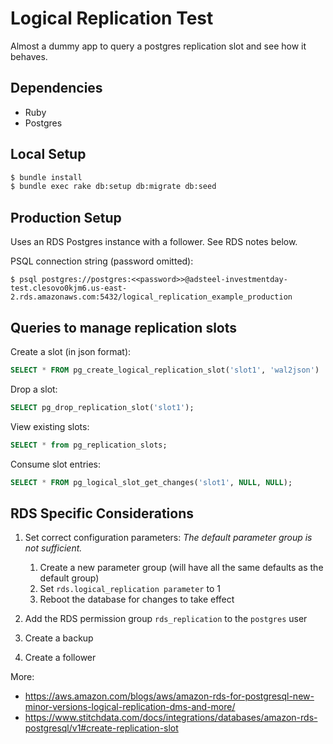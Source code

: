 # Logical Replication Test

Almost a dummy app to query a postgres replication slot and see how it behaves.

## Dependencies

- Ruby
- Postgres

## Local Setup

```bash
$ bundle install
$ bundle exec rake db:setup db:migrate db:seed
```

## Production Setup

Uses an RDS Postgres instance with a follower. See RDS notes below.

PSQL connection string (password omitted):

```psql
$ psql postgres://postgres:<<password>>@adsteel-investmentday-test.clesovo0kjm6.us-east-2.rds.amazonaws.com:5432/logical_replication_example_production
```

## Queries to manage replication slots

Create a slot (in json format):

```sql
SELECT * FROM pg_create_logical_replication_slot('slot1', 'wal2json')
```

Drop a slot:

```sql
SELECT pg_drop_replication_slot('slot1');
```

View existing slots:

```sql
SELECT * from pg_replication_slots;
```

Consume slot entries:

```sql
SELECT * FROM pg_logical_slot_get_changes('slot1', NULL, NULL);
```

## RDS Specific Considerations

1. Set correct configuration parameters:
  _The default parameter group is not sufficient._

    1. Create a new parameter group (will have all the same defaults as the default group)
    2. Set `rds.logical_replication parameter` to 1
    3. Reboot the database for changes to take effect

2. Add the RDS permission group `rds_replication` to the `postgres` user
3. Create a backup
4. Create a follower

More:
- https://aws.amazon.com/blogs/aws/amazon-rds-for-postgresql-new-minor-versions-logical-replication-dms-and-more/
- https://www.stitchdata.com/docs/integrations/databases/amazon-rds-postgresql/v1#create-replication-slot
